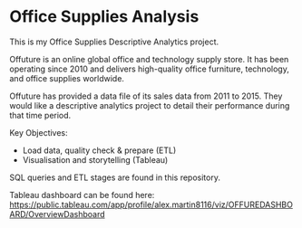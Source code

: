 # Office Supplies Analysis

This is my Office Supplies Descriptive Analytics project.

Offuture is an online global office and technology supply store. It has been operating since 2010 and delivers high-quality office furniture, technology, and office supplies worldwide.

Offuture has provided a data file of its sales data from 2011 to 2015. They would like a descriptive analytics project to detail their performance during that time period.

Key Objectives:
* Load data, quality check & prepare (ETL)
* Visualisation and storytelling (Tableau)

SQL queries and ETL stages are found in this repository.

Tableau dashboard can be found here: https://public.tableau.com/app/profile/alex.martin8116/viz/OFFUREDASHBOARD/OverviewDashboard
